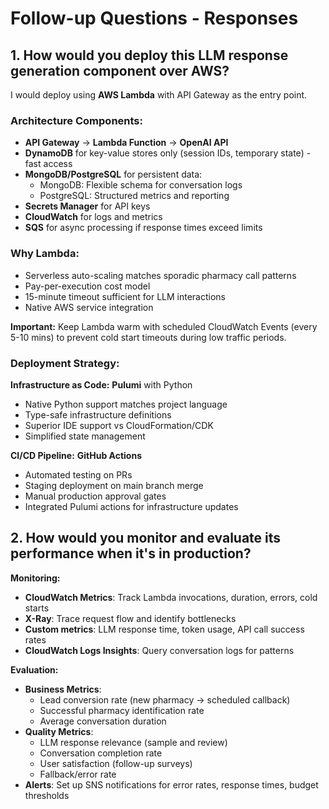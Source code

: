 # Follow-up Questions - Responses

## 1. How would you deploy this LLM response generation component over AWS?

I would deploy using **AWS Lambda** with API Gateway as the entry point. 

### Architecture Components:
- **API Gateway** → **Lambda Function** → **OpenAI API**
- **DynamoDB** for key-value stores only (session IDs, temporary state) - fast access
- **MongoDB/PostgreSQL** for persistent data:
  - MongoDB: Flexible schema for conversation logs
  - PostgreSQL: Structured metrics and reporting
- **Secrets Manager** for API keys
- **CloudWatch** for logs and metrics
- **SQS** for async processing if response times exceed limits

### Why Lambda:
- Serverless auto-scaling matches sporadic pharmacy call patterns
- Pay-per-execution cost model
- 15-minute timeout sufficient for LLM interactions
- Native AWS service integration

**Important:** Keep Lambda warm with scheduled CloudWatch Events (every 5-10 mins) to prevent cold start timeouts during low traffic periods.

### Deployment Strategy:
**Infrastructure as Code:** **Pulumi** with Python
- Native Python support matches project language
- Type-safe infrastructure definitions
- Superior IDE support vs CloudFormation/CDK
- Simplified state management

**CI/CD Pipeline:** **GitHub Actions**
- Automated testing on PRs
- Staging deployment on main branch merge
- Manual production approval gates
- Integrated Pulumi actions for infrastructure updates

## 2. How would you monitor and evaluate its performance when it's in production?

**Monitoring:**
- **CloudWatch Metrics**: Track Lambda invocations, duration, errors, cold starts
- **X-Ray**: Trace request flow and identify bottlenecks
- **Custom metrics**: LLM response time, token usage, API call success rates
- **CloudWatch Logs Insights**: Query conversation logs for patterns

**Evaluation:**
- **Business Metrics**: 
  - Lead conversion rate (new pharmacy → scheduled callback)
  - Successful pharmacy identification rate
  - Average conversation duration
- **Quality Metrics**:
  - LLM response relevance (sample and review)
  - Conversation completion rate
  - User satisfaction (follow-up surveys)
  - Fallback/error rate
- **Alerts**: Set up SNS notifications for error rates, response times, budget thresholds